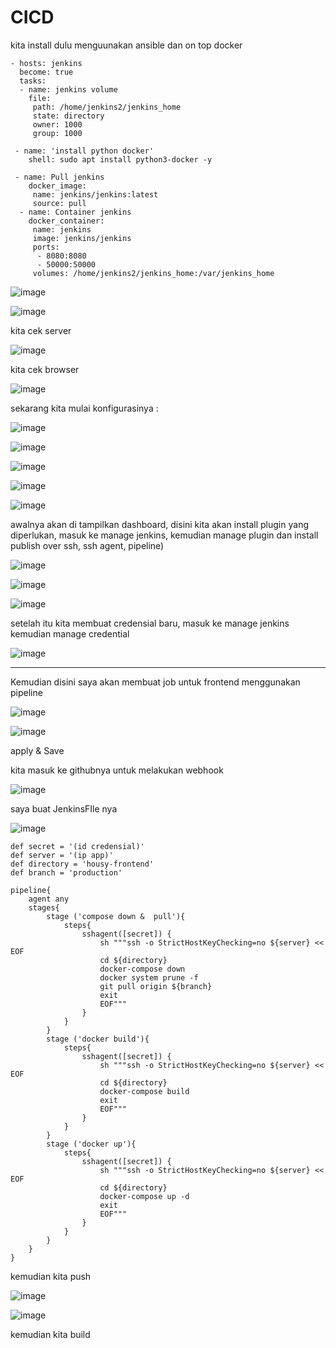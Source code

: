 # CICD

kita install dulu menguunakan ansible dan on top docker

```
- hosts: jenkins
  become: true
  tasks:
  - name: jenkins volume
    file:
     path: /home/jenkins2/jenkins_home
     state: directory
     owner: 1000
     group: 1000
 
 - name: 'install python docker'
    shell: sudo apt install python3-docker -y
 
 - name: Pull jenkins
    docker_image:
     name: jenkins/jenkins:latest
     source: pull
  - name: Container jenkins
    docker_container:
     name: jenkins
     image: jenkins/jenkins
     ports:
      - 8080:8080
      - 50000:50000
     volumes: /home/jenkins2/jenkins_home:/var/jenkins_home
```

![image](https://user-images.githubusercontent.com/99697182/176350963-92af33b0-3d65-4bc3-9fd2-209003a6a97f.png)

![image](https://user-images.githubusercontent.com/99697182/176353131-5bdca09d-301f-485f-952e-31a6e5122069.png)

kita cek server

![image](https://user-images.githubusercontent.com/99697182/176353216-323781fc-30ce-41cd-bcc2-af8e3bfe0049.png)

kita cek browser 

![image](https://user-images.githubusercontent.com/99697182/176353296-f9caffff-befe-47df-b82d-95f69bd854a2.png)

sekarang kita mulai konfigurasinya : 

![image](https://user-images.githubusercontent.com/99697182/176711995-10092e31-c5b7-4598-8954-7af78b8b7f3b.png)

![image](https://user-images.githubusercontent.com/99697182/176712138-a51b26d6-eceb-4c5b-bb09-bdf9f0fbdc5d.png)

![image](https://user-images.githubusercontent.com/99697182/176713103-5ce4408a-ebca-4833-9c43-2bee4a951274.png)

![image](https://user-images.githubusercontent.com/99697182/176714295-a8d1e0ec-5a81-4d3e-b6e3-95d100bc3b7d.png)

![image](https://user-images.githubusercontent.com/99697182/176715398-2a7ed062-7c58-4027-93c4-a45d746488e8.png)

awalnya akan di tampilkan dashboard, disini kita akan install plugin yang diperlukan, masuk ke manage jenkins, kemudian manage plugin dan install publish over ssh, ssh agent, pipeline)

![image](https://user-images.githubusercontent.com/99697182/176716592-d17f9bfb-6a5f-4a01-819b-84dc8dc019fc.png)

![image](https://user-images.githubusercontent.com/99697182/176716636-cc1b8a82-8985-4d97-867d-a1a18800bfb1.png)

![image](https://user-images.githubusercontent.com/99697182/176716696-fc5a6ffd-8fca-4d68-8923-312a678a9b5f.png)

setelah itu kita membuat credensial baru, masuk ke manage jenkins kemudian manage credential 

![image](https://user-images.githubusercontent.com/99697182/176719489-069f4ff4-f7c8-40a3-b234-71d70b3b3572.png)

---

Kemudian disini saya akan membuat job untuk frontend menggunakan pipeline

![image](https://user-images.githubusercontent.com/99697182/176786706-7e7c37cf-19d3-4d6c-98a6-85dae2198587.png)

![image](https://user-images.githubusercontent.com/99697182/176786758-8062397d-a0fe-4a6c-a0ed-719a665ee041.png)

apply & Save

kita masuk ke githubnya untuk melakukan webhook

![image](https://user-images.githubusercontent.com/99697182/176787093-2dfaee33-4362-48f4-80a5-7798841b2093.png)

saya buat JenkinsFIle nya 

![image](https://user-images.githubusercontent.com/99697182/176786507-f5e8b2bf-de56-42aa-ae3d-54a8626cb56a.png)

```
def secret = '(id credensial)'
def server = '(ip app)'
def directory = 'housy-frontend'
def branch = 'production'

pipeline{
    agent any
    stages{
        stage ('compose down &  pull'){
            steps{
                sshagent([secret]) {
                    sh """ssh -o StrictHostKeyChecking=no ${server} << EOF
                    cd ${directory}
                    docker-compose down
                    docker system prune -f
                    git pull origin ${branch}
                    exit
                    EOF"""
                }
            }
        }
        stage ('docker build'){
            steps{
                sshagent([secret]) {
                    sh """ssh -o StrictHostKeyChecking=no ${server} << EOF
                    cd ${directory}
                    docker-compose build
                    exit
                    EOF"""
                }
            }
        }
        stage ('docker up'){
            steps{
                sshagent([secret]) {
                    sh """ssh -o StrictHostKeyChecking=no ${server} << EOF
                    cd ${directory}
                    docker-compose up -d
                    exit
                    EOF"""
                }
            }
        }
    }
}

```

kemudian kita push 

![image](https://user-images.githubusercontent.com/99697182/176787583-d351d1d3-43b3-4402-9660-e1730c970f71.png)

![image](https://user-images.githubusercontent.com/99697182/176787659-00ec8c78-495a-45f5-80fc-ab88306e6f60.png)

kemudian kita build




